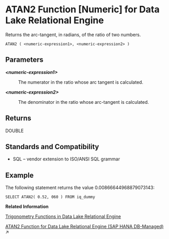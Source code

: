 <!-- loioa5356c1b84f210159f68d03274510fe6 -->

# ATAN2 Function \[Numeric\] for Data Lake Relational Engine

Returns the arc-tangent, in radians, of the ratio of two numbers.



```
ATAN2 ( <numeric-expression1>, <numeric-expression2> )
```



<a name="loioa5356c1b84f210159f68d03274510fe6__ATAN2_parm1"/>

## Parameters


<dl>
<dt><b>

*<numeric-expression1\>*

</b></dt>
<dd>

The numerator in the ratio whose arc tangent is calculated.



</dd><dt><b>

*<numeric-expression2\>*

</b></dt>
<dd>

The denominator in the ratio whose arc-tangent is calculated.



</dd>
</dl>



<a name="loioa5356c1b84f210159f68d03274510fe6__ATAN2_returns1"/>

## Returns

DOUBLE



<a name="loioa5356c1b84f210159f68d03274510fe6__ATAN2_standards1"/>

## Standards and Compatibility

-   SQL – vendor extension to ISO/ANSI SQL grammar



<a name="loioa5356c1b84f210159f68d03274510fe6__ATAN2_example1"/>

## Example

The following statement returns the value 0.00866644968879073143:

```
SELECT ATAN2( 0.52, 060 ) FROM iq_dummy
```

**Related Information**  


[Trigonometry Functions in Data Lake Relational Engine](trigonometry-functions-in-data-lake-relational-engine-caafd14.md "Some numeric functions return trigonometric information.")

[ATAN2 Function for Data Lake Relational Engine (SAP HANA DB-Managed)](https://help.sap.com/viewer/a898e08b84f21015969fa437e89860c8/2023_2_QRC/en-US/8081001d5f8e4323a5f13cc57fb91cf1.html "Returns the arc-tangent, in radians, of the ratio of two numbers.") :arrow_upper_right:

